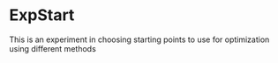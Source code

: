 # ExpStart
This is an experiment in choosing starting points to use for optimization using different methods
